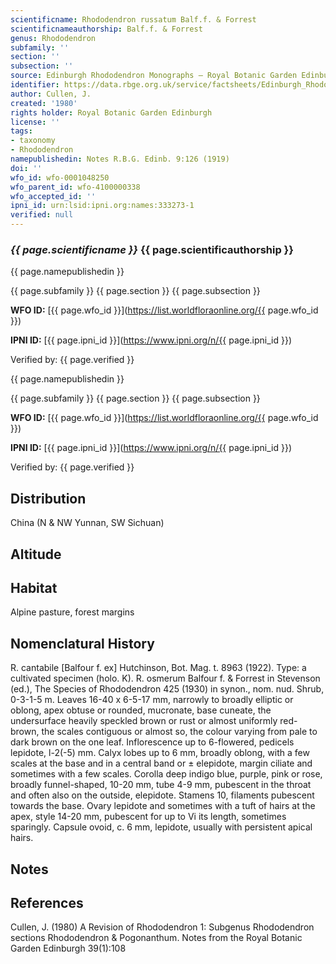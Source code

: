 ```yaml
---
scientificname: Rhododendron russatum Balf.f. & Forrest
scientificnameauthorship: Balf.f. & Forrest
genus: Rhododendron
subfamily: ''
section: ''
subsection: ''
source: Edinburgh Rhododendron Monographs – Royal Botanic Garden Edinburgh
identifier: https://data.rbge.org.uk/service/factsheets/Edinburgh_Rhododendron_Monographs.xhtml
author: Cullen, J.
created: '1980'
rights holder: Royal Botanic Garden Edinburgh
license: ''
tags:
- taxonomy
- Rhododendron
namepublishedin: Notes R.B.G. Edinb. 9:126 (1919)
doi: ''
wfo_id: wfo-0001048250
wfo_parent_id: wfo-4100000338
wfo_accepted_id: ''
ipni_id: urn:lsid:ipni.org:names:333273-1
verified: null
---
```

### _{{ page.scientificname }}_ {{ page.scientificauthorship }}
 {{ page.namepublishedin }}

{{ page.subfamily }} {{ page.section }} {{ page.subsection }}

**WFO ID:** [{{ page.wfo_id }}](https://list.worldfloraonline.org/{{ page.wfo_id }})

**IPNI ID:** [{{ page.ipni_id }}](https://www.ipni.org/n/{{ page.ipni_id }})

Verified by: {{ page.verified }}

 {{ page.namepublishedin }}

{{ page.subfamily }} {{ page.section }} {{ page.subsection }}

**WFO ID:** [{{ page.wfo_id }}](https://list.worldfloraonline.org/{{ page.wfo_id }})

**IPNI ID:** [{{ page.ipni_id }}](https://www.ipni.org/n/{{ page.ipni_id }})

Verified by: {{ page.verified }}





## Distribution
China (N & NW Yunnan, SW Sichuan)

## Altitude


## Habitat
Alpine pasture, forest margins

## Nomenclatural History
R. cantabile [Balfour f. ex] Hutchinson, Bot. Mag. t. 8963 (1922). Type: a cultivated specimen (holo. K). R. osmerum Balfour f. & Forrest in Stevenson (ed.), The Species of Rhododendron 425 (1930) in synon., nom. nud. Shrub, 0-3-1-5 m. Leaves 16-40 x 6-5-17 mm, narrowly to broadly elliptic or oblong, apex obtuse or rounded, mucronate, base cuneate, the undersurface heavily speckled brown or rust or almost uniformly red-brown, the scales contiguous or almost so, the colour varying from pale to dark brown on the one leaf. Inflorescence up to 6-flowered, pedicels lepidote, l-2(-5) mm. Calyx lobes up to 6 mm, broadly oblong, with a few scales at the base and in a central band or ± elepidote, margin ciliate and sometimes with a few scales. Corolla deep indigo blue, purple, pink or rose, broadly funnel-shaped, 10-20 mm, tube 4-9 mm, pubescent in the throat and often also on the outside, elepidote. Stamens 10, filaments pubescent towards the base. Ovary lepidote and sometimes with a tuft of hairs at the apex, style 14-20 mm, pubescent for up to Vi its length, sometimes sparingly. Capsule ovoid, c. 6 mm, lepidote, usually with persistent apical hairs.
                       
## Notes


## References

Cullen, J. (1980) A Revision of Rhododendron 1: Subgenus Rhododendron sections Rhododendron & Pogonanthum. Notes from the Royal Botanic Garden Edinburgh 39(1):108
